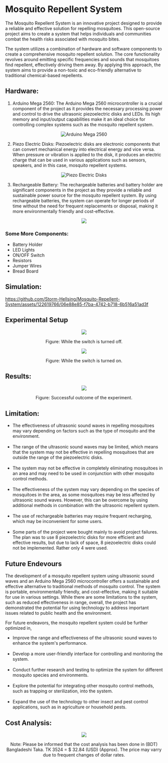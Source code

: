 # Mosquito Repellent System
The Mosquito Repellent System is an innovative project designed to provide a reliable and effective solution for repelling mosquitoes. This open-source project aims to create a system that helps individuals and communities combat the health risks associated with mosquito bites.

The system utilizes a combination of hardware and software components to create a comprehensive mosquito repellent solution. The core functionality revolves around emitting specific frequencies and sounds that mosquitoes find repellent, effectively driving them away. By applying this approach, the system aims to provide a non-toxic and eco-friendly alternative to traditional chemical-based repellents.

## Hardware:
1. Arduino Mega 2560: The Arduino Mega 2560 microcontroller is a crucial component of the project as it provides the necessary processing power and control to drive the ultrasonic piezoelectric disks and LEDs. Its high memory and input/output capabilities make it an ideal choice for controlling complex systems such as the mosquito repellent system.

<p align="center">
    <img src="https://github.com/Storm-Hellsing/Mosquito-Repellent-System/assets/122619766/4477e753-2f5e-48df-a755-359f61915481" alt="Arduino Mega 2560">
</p>

2. Piezo Electric Disks: Piezoelectric disks are electronic components that can convert mechanical energy into electrical energy and vice versa. When pressure or vibration is applied to the disk, it produces an electric charge that can be used in various applications such as sensors, speakers, and in this case, mosquito repellent systems.

<p align="center">
    <img src="https://github.com/Storm-Hellsing/Mosquito-Repellent-System/assets/122619766/6243383e-58fb-49ea-9fc1-29b38b6fceb0" alt="Piezo Electric Disks">
</p>

3. Rechargeable Battery: The rechargeable batteries and battery holder are significant components in the project as they provide a reliable and sustainable power source for the mosquito repellent system. By using rechargeable batteries, the system can operate for longer periods of time without the need for frequent replacements or disposal, making it more environmentally friendly and cost-effective.

<p align="center">
    <img src="https://github.com/Storm-Hellsing/Mosquito-Repellent-System/assets/122619766/0c072c27-66d3-4eff-80fe-a45771a0c1c2">
</p>

### Some More Components:
<ul>
  <li>Battery Holder</li>
  <li>LED Lights</li>
  <li>ON/OFF Switch</li>
  <li>Resistors</li>
  <li>Jumper Wires</li>
  <li>Bread Board</li>
</ul>

## Simulation:
https://github.com/Storm-Hellsing/Mosquito-Repellent-System/assets/122619766/06e88e85-f7ba-4742-b718-6b516a51ad3f

## Experimental Setup
<p align="center">
    <img src="https://github.com/Storm-Hellsing/Mosquito-Repellent-System/assets/122619766/23b25e6f-1da8-419a-9b80-405f8f3ad42e">
  <p align="center">
    Figure: While the switch is turned off.  
  </p>
</p>

<p align="center">
    <img src="https://github.com/Storm-Hellsing/Mosquito-Repellent-System/assets/122619766/e6311b85-968f-4e9d-826f-b48948ccbf30">
  <p align="center">
    Figure: While the switch is turned on.  
  </p>
</p>

## Results:
<p align="center">
    <img src="https://github.com/Storm-Hellsing/Mosquito-Repellent-System/assets/122619766/4c2e2e8b-181a-4ef6-b13e-d4f2d386a1d4">
  <p align="center">
    Figure: Successful outcome of the experiment.  
  </p>
</p>

## Limitation:
<ul>
  <li>
    The effectiveness of ultrasonic sound waves in repelling mosquitoes may vary depending on factors such as the type of mosquito and the environment.
  </li>
  <br>
  <li>
    The range of the ultrasonic sound waves may be limited, which means that the system may not be effective in repelling mosquitoes that are outside the range of     the piezoelectric disks.
  </li>
  <br>
  <li>
    The system may not be effective in completely eliminating mosquitoes in an area and may need to be used in conjunction with other mosquito control methods.
  </li>
  <br>
  <li>
    The effectiveness of the system may vary depending on the species of mosquitoes in the area, as some mosquitoes may be less affected by ultrasonic sound           waves. However, this can be overcome by using additional methods in combination with the ultrasonic repellent system.
  </li>
  <br>
  <li>
    The use of rechargeable batteries may require frequent recharging, which may be inconvenient for some users.
  </li>
  <br>
  <li>
    Some parts of the project were bought mainly to avoid project failures. The plan was to use 8 piezoelectric disks for more efficient and effective                 results, but due to lack of space, 8 piezoelectric disks could not be implemented. Rather only 4 were used.
  </li>  
</ul>

## Future Endevours
The development of a mosquito repellent system using ultrasonic sound waves and an Arduino Mega 2560 microcontroller offers a sustainable and effective alternative to traditional methods of mosquito control. The system is portable, environmentally friendly, and cost-effective, making it suitable for use in various settings. While there are some limitations to the system, such as reduced effectiveness in range, overall, the project has demonstrated the potential for using technology to address important issues related to public health and the environment.

For future endeavors, the mosquito repellent system could be further optimized in,

<ul>
  <li>
    Improve the range and effectiveness of the ultrasonic sound waves to enhance the system's performance.
  </li>
  <br>
  <li>
    Develop a more user-friendly interface for controlling and monitoring the system.
  </li>
  <br>
  <li>
    Conduct further research and testing to optimize the system for different mosquito species and environments.
  </li>
  <br>
  <li>
    Explore the potential for integrating other mosquito control methods, such as trapping or sterilization, into the system.
  </li>
  <br>
  <li>
    Expand the use of the technology to other insect and pest control applications, such as in agriculture or household pests.
  </li>  
</ul>

## Cost Analysis:
<p align="center">
    <img src="https://github.com/Storm-Hellsing/Mosquito-Repellent-System/assets/122619766/2ba08d40-f95f-48b8-b59b-4e4e757ef1de">
   <p align="center">
     Note: Please be informed that the cost analysis has been done in (BDT) Bangladeshi Taka. TK 3524 = $ 32.84 (USD) (Approx). The price may varry due to              frequent changes of dollar rates.
   </p>
</p>
